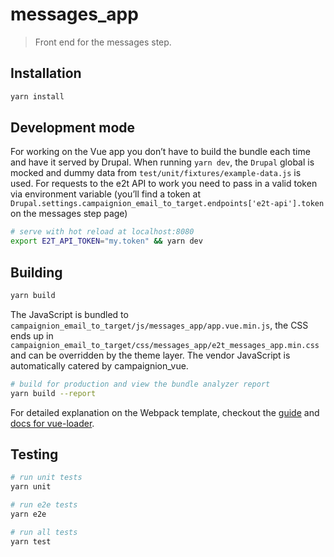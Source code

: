# messages_app

> Front end for the messages step.

## Installation

``` bash
yarn install
```

## Development mode

For working on the Vue app you don’t have to build the bundle each time and have it served by Drupal. When running `yarn dev`, the `Drupal` global is mocked and dummy data from `test/unit/fixtures/example-data.js` is used.
For requests to the e2t API to work you need to pass in a valid token via environment variable (you’ll find a token at `Drupal.settings.campaignion_email_to_target.endpoints['e2t-api'].token` on the messages step page)

``` bash
# serve with hot reload at localhost:8080
export E2T_API_TOKEN="my.token" && yarn dev
```

## Building

``` bash
yarn build
```

The JavaScript is bundled to `campaignion_email_to_target/js/messages_app/app.vue.min.js`, the CSS ends up in `campaignion_email_to_target/css/messages_app/e2t_messages_app.min.css` and can be overridden by the theme layer. The vendor JavaScript is automatically catered by campaignion_vue.

``` bash
# build for production and view the bundle analyzer report
yarn build --report
```

For detailed explanation on the Webpack template, checkout the [guide](http://vuejs-templates.github.io/webpack/) and [docs for vue-loader](http://vuejs.github.io/vue-loader).

## Testing

``` bash
# run unit tests
yarn unit

# run e2e tests
yarn e2e

# run all tests
yarn test
```
